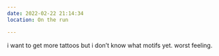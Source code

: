 ```yaml
---
date: 2022-02-22 21:14:34
location: On the run

---
```


i want to get more tattoos but i don’t know what motifs yet. worst feeling.
